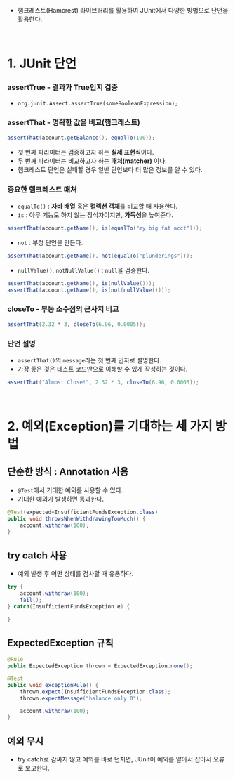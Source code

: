- 햄크레스트(Hamcrest) 라이브러리를 활용하여 JUnit에서 다양한 방법으로 단언을 활용한다.

</br>

# 1. JUnit 단언
### assertTrue - 결과가 True인지 검증
- `org.junit.Assert.assertTrue(someBooleanExpression);`

### assertThat - 명확한 값을 비교(햄크레스트)

```java
assertThat(account.getBalance(), equalTo(100));
```

- 첫 번째 파라미터는 검증하고자 하는 **실제 표현식**이다.
- 두 번째 파라미터는 비교하고자 하는 **매처(matcher)** 이다.
- 햄크레스트 단언은 실패할 경우 일반 단언보다 더 많은 정보를 알 수 있다.

### 중요한 햄크레스트 매처
- `equalTo()` : **자바 배열** 혹은 **컬렉션 객체**를 비교할 때 사용한다.
- `is` : 아무 기능도 하지 않는 장식자이지만, **가독성**을 높여준다.

```java
assertThat(account.getName(), is(equalTo("my big fat acct")));
```

- `not` : 부정 단언을 만든다.

```java
assertThat(account.getName(), not(equalTo("plunderings")));
```

- `nullValue()`, `notNullValue()` : `null`을 검증한다.

```java
assertThat(account.getName(), is(nullValue()));
assertThat(account.getName(), is(not(nullValue())));
```

### closeTo - 부동 소수점의 근사치 비교

```java
assertThat(2.32 * 3, closeTo(6.96, 0.0005));
```

### 단언 설명
- `assertThat()`의 `message`라는 첫 번째 인자로 설명한다.
- 가장 좋은 것은 테스트 코드만으로 이해할 수 있게 작성하는 것이다.

```java
assertThat("Almost Close!", 2.32 * 3, closeTo(6.96, 0.0005));
```

</br>

# 2. 예외(Exception)를 기대하는 세 가지 방법
## 단순한 방식 : Annotation 사용
- `@Test`에서 기대한 예외를 사용할 수 있다.
- 기대한 예외가 발생하면 통과한다.

```java
@Test(expected=InsufficientFundsException.class)
public void throwsWhenWithdrawingTooMuch() {
    account.withdraw(100);
}
```

## try catch 사용
- 예외 발생 후 어떤 상태를 검사할 때 유용하다.
```java
try {
    account.withdraw(100);
    fail();
} catch(InsufficientFundsException e) {

}
```

## ExpectedException 규칙

```java
@Rule
public ExpectedException thrown = ExpectedException.none();

@Test
public void exceptionRule() {
    thrown.expect(InsufficientFundsException.class);
    thrown.expectMessage("balance only 0");

    account.withdraw(100);
}
```

## 예외 무시
- try catch로 감싸지 않고 예외를 바로 던지면, JUnit이 예외를 알아서 잡아서 오류로 보고한다.
